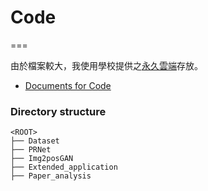 # Code

===

由於檔案較大，我使用學校提供之[永久雲端](https://drive.google.com/drive/folders/1l3JpD2TlNnzUt9uXqwMcsVmREcGWCcKH?usp=sharing)存放。

- [Documents for Code](../4_Document/README.md)

### Directory structure
```
<ROOT>
├── Dataset
├── PRNet
├── Img2posGAN
├── Extended_application
├── Paper_analysis
```

